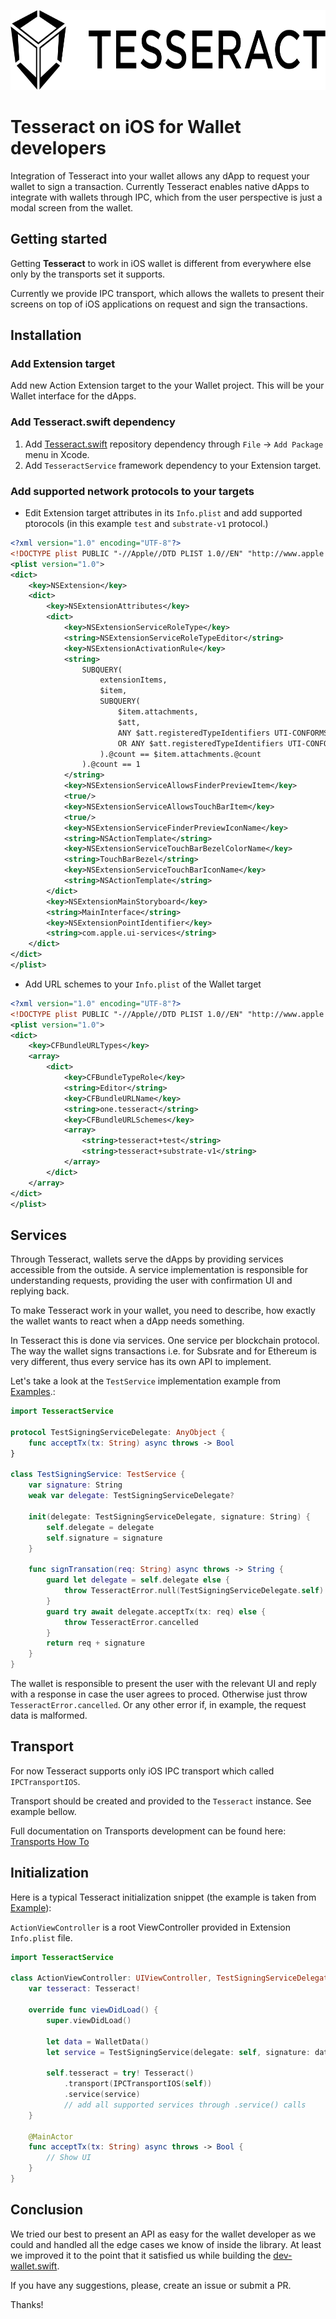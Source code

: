 <p align="left">
	<a href="http://tesseract.one/">
		<img alt="Tesseract" src ="./.github/logo-horiz.svg" height=128/>
	</a>
</p>

# Tesseract on iOS for Wallet developers

Integration of Tesseract into your wallet allows any dApp to request your wallet to sign a transaction. Currently Tesseract enables native dApps to integrate with wallets through IPC, which from the user perspective is just a modal screen from the wallet.

## Getting started

Getting **Tesseract** to work in iOS wallet is different from everywhere else only by the transports set it supports.

Currently we provide IPC transport, which allows the wallets to present their screens on top of iOS applications on request and sign the transactions.

## Installation

### Add Extension target

Add new Action Extension target to the your Wallet project. This will be your Wallet interface for the dApps.

### Add Tesseract.swift dependency

1. Add [Tesseract.swift](https://github.com/tesseract-one/Tesseract.swift) repository dependency through `File` -> `Add Package` menu in Xcode.
2. Add `TesseractService` framework dependency to your Extension target.

### Add supported network protocols to your targets

* Edit Extension target attributes in its `Info.plist` and add supported ptorocols (in this example `test` and `substrate-v1` protocol.)
```xml
<?xml version="1.0" encoding="UTF-8"?>
<!DOCTYPE plist PUBLIC "-//Apple//DTD PLIST 1.0//EN" "http://www.apple.com/DTDs/PropertyList-1.0.dtd">
<plist version="1.0">
<dict>
	<key>NSExtension</key>
	<dict>
		<key>NSExtensionAttributes</key>
		<dict>
			<key>NSExtensionServiceRoleType</key>
			<string>NSExtensionServiceRoleTypeEditor</string>
			<key>NSExtensionActivationRule</key>
			<string>
				SUBQUERY(
					extensionItems, 
					$item,
					SUBQUERY(
						$item.attachments,
						$att,
						ANY $att.registeredTypeIdentifiers UTI-CONFORMS-TO "one.tesseract.test"
						OR ANY $att.registeredTypeIdentifiers UTI-CONFORMS-TO "one.tesseract.substrate-v1"
					).@count == $item.attachments.@count
				).@count == 1
			</string>
			<key>NSExtensionServiceAllowsFinderPreviewItem</key>
			<true/>
			<key>NSExtensionServiceAllowsTouchBarItem</key>
			<true/>
			<key>NSExtensionServiceFinderPreviewIconName</key>
			<string>NSActionTemplate</string>
			<key>NSExtensionServiceTouchBarBezelColorName</key>
			<string>TouchBarBezel</string>
			<key>NSExtensionServiceTouchBarIconName</key>
			<string>NSActionTemplate</string>
		</dict>
		<key>NSExtensionMainStoryboard</key>
		<string>MainInterface</string>
		<key>NSExtensionPointIdentifier</key>
		<string>com.apple.ui-services</string>
	</dict>
</dict>
</plist>
```
* Add URL schemes to your `Info.plist` of the Wallet target
```xml
<?xml version="1.0" encoding="UTF-8"?>
<!DOCTYPE plist PUBLIC "-//Apple//DTD PLIST 1.0//EN" "http://www.apple.com/DTDs/PropertyList-1.0.dtd">
<plist version="1.0">
<dict>
	<key>CFBundleURLTypes</key>
	<array>
		<dict>
			<key>CFBundleTypeRole</key>
			<string>Editor</string>
			<key>CFBundleURLName</key>
			<string>one.tesseract</string>
			<key>CFBundleURLSchemes</key>
			<array>
				<string>tesseract+test</string>
				<string>tesseract+substrate-v1</string>
			</array>
		</dict>
	</array>
</dict>
</plist>
```

## Services

Through Tesseract, wallets serve the dApps by providing services accessible from the outside. A service implementation is responsible for understanding requests, providing the user with confirmation UI and replying back.

To make Tesseract work in your wallet, you need to describe, how exactly the wallet wants to react when a dApp needs something.

In Tesseract this is done via services. One service per blockchain protocol. The way the wallet signs transactions i.e. for Subsrate and for Ethereum is very different, thus every service has its own API to implement.

Let's take a look at the `TestService` implementation example from [Examples](./Examples/Swift/Extension/TestSigningService.swift).:

```swift
import TesseractService

protocol TestSigningServiceDelegate: AnyObject {
    func acceptTx(tx: String) async throws -> Bool
}

class TestSigningService: TestService {
    var signature: String
    weak var delegate: TestSigningServiceDelegate?
    
    init(delegate: TestSigningServiceDelegate, signature: String) {
        self.delegate = delegate
        self.signature = signature
    }
    
    func signTransation(req: String) async throws -> String {
        guard let delegate = self.delegate else {
            throw TesseractError.null(TestSigningServiceDelegate.self)
        }
        guard try await delegate.acceptTx(tx: req) else {
            throw TesseractError.cancelled
        }
        return req + signature
    }
}
```

The wallet is responsible to present the user with the relevant UI and reply with a response in case the user agrees to proced. Otherwise just throw `TesseractError.cancelled`. Or any other error if, in example, the request data is malformed.

## Transport

For now Tesseract supports only iOS IPC transport which called `IPCTransportIOS`.

Transport should be created and provided to the `Tesseract` instance. See example bellow.

Full documentation on Transports development can be found here: [Transports How To](./TRANSPORTS.MD)

## Initialization

Here is a typical Tesseract initialization snippet (the example is taken from [Example](./Examples/Swift/Extension/ActionViewController.swift)):

`ActionViewController` is a root ViewController provided in Extension `Info.plist` file.

```swift
import TesseractService

class ActionViewController: UIViewController, TestSigningServiceDelegate {
    var tesseract: Tesseract!

    override func viewDidLoad() {
        super.viewDidLoad()
        
        let data = WalletData()
        let service = TestSigningService(delegate: self, signature: data.signature)
        
        self.tesseract = try! Tesseract()
            .transport(IPCTransportIOS(self))
            .service(service)
            // add all supported services through .service() calls
    }

    @MainActor
    func acceptTx(tx: String) async throws -> Bool {
        // Show UI
    }
}
```

## Conclusion

We tried our best to present an API as easy for the wallet developer as we could and handled all the edge cases we know of inside the library. At least we improved it to the point that it satisfied us while building the [dev-wallet.swift](https://github.com/tesseract-one/dev-wallet.swift).

If you have any suggestions, please, create an issue or submit a PR.

Thanks!
